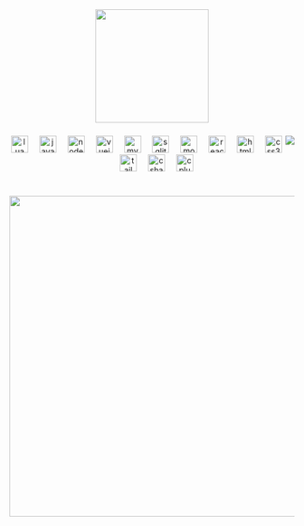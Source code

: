 <div align="center">
  <img height="200" src="https://readme-typing-svg.demolab.com?font=Geist&weight=700&size=30&duration=3000&pause=1000&color=F7F7F7&center=true&vCenter=true&random=true&width=435&lines=Hello+There+%F0%9F%91%8B+I'm+unwind;I+Share+Free+Scripts+Here+%F0%9F%92%96;Feel+Free+To+Leave+A+%F0%9F%8C%9F;My+Discord+ID+is+.unwind"  />
</div>

###

<p align="center"></p>

###

###

<img align="right" src="https://profile-counter.glitch.me/uNwinD-Development/count.svg?"  />

###

<div align="center">
  <img src="https://cdn.jsdelivr.net/gh/devicons/devicon/icons/lua/lua-original.svg" height="30" alt="lua logo"  />
  <img width="12" />
  <img src="https://cdn.jsdelivr.net/gh/devicons/devicon/icons/javascript/javascript-original.svg" height="30" alt="javascript logo"  />
  <img width="12" />
  <img src="https://cdn.jsdelivr.net/gh/devicons/devicon/icons/nodejs/nodejs-original.svg" height="30" alt="nodejs logo"  />
  <img width="12" />
  <img src="https://cdn.jsdelivr.net/gh/devicons/devicon/icons/vuejs/vuejs-original.svg" height="30" alt="vuejs logo"  />
  <img width="12" />
  <img src="https://cdn.jsdelivr.net/gh/devicons/devicon/icons/mysql/mysql-original.svg" height="30" alt="mysql logo"  />
  <img width="12" />
  <img src="https://cdn.jsdelivr.net/gh/devicons/devicon/icons/sqlite/sqlite-original.svg" height="30" alt="sqlite logo"  />
  <img width="12" />
  <img src="https://cdn.jsdelivr.net/gh/devicons/devicon/icons/mongodb/mongodb-original.svg" height="30" alt="mongodb logo"  />
  <img width="12" />
  <img src="https://cdn.jsdelivr.net/gh/devicons/devicon/icons/react/react-original.svg" height="30" alt="react logo"  />
  <img width="12" />
  <img src="https://cdn.jsdelivr.net/gh/devicons/devicon/icons/html5/html5-original.svg" height="30" alt="html5 logo"  />
  <img width="12" />
  <img src="https://cdn.jsdelivr.net/gh/devicons/devicon/icons/css3/css3-original.svg" height="30" alt="css3 logo"  />
  <img width="12" />
  <img src="https://cdn.jsdelivr.net/gh/devicons/devicon/icons/tailwindcss/tailwindcss-original-wordmark.svg" height="30" alt="tailwindcss logo"  />
  <img width="12" />
  <img src="https://cdn.jsdelivr.net/gh/devicons/devicon/icons/csharp/csharp-original.svg" height="30" alt="csharp logo"  />
  <img width="12" />
  <img src="https://cdn.jsdelivr.net/gh/devicons/devicon/icons/cplusplus/cplusplus-original.svg" height="30" alt="cplusplus logo"  />
</div>

###

<br clear="both">

<div align="center">
  <img height="566" src="https://cdn.discordapp.com/attachments/336575770917076993/1387501233530470522/Untitled_design_1.png?ex=685d92b8&is=685c4138&hm=256678066f74fc4c11cf4985e1ef8173c4dff7a94bf0826e10e6fc347dc7c2c3&"  />
</div>

###
